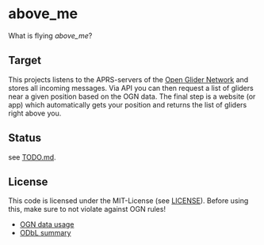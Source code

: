 # above_me
What is flying _above\_me_?

## Target
This projects listens to the APRS-servers of the [Open Glider Network](http://wiki.glidernet.org/) and stores all incoming messages.
Via API you can then request a list of gliders near a given position based on the OGN data. 
The final step is a website (or app) which automatically gets your position and returns the list of gliders right above you.

## Status
see [TODO.md](TODO.md).

## License
This code is licensed under the MIT-License (see [LICENSE](LICENSE)).
Before using this, make sure to not violate against OGN rules!

- [OGN data usage](https://www.glidernet.org/ogn-data-usage/)
- [ODbL summary](https://opendatacommons.org/licenses/odbl/summary/)
